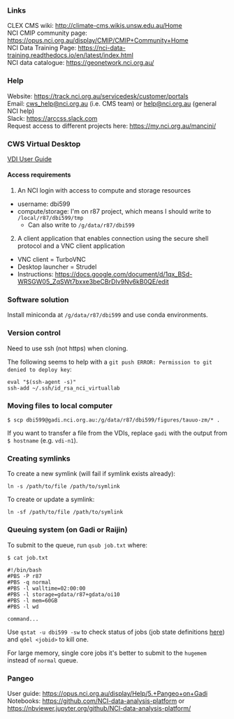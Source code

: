 ### Links

CLEX CMS wiki: http://climate-cms.wikis.unsw.edu.au/Home   
NCI CMIP community page: https://opus.nci.org.au/display/CMIP/CMIP+Community+Home  
NCI Data Training Page: https://nci-data-training.readthedocs.io/en/latest/index.html  
NCI data catalogue: https://geonetwork.nci.org.au/  

### Help

Website: https://track.nci.org.au/servicedesk/customer/portals  
Email: cws_help@nci.org.au (i.e. CMS team) or help@nci.org.au (general NCI help)   
Slack: https://arccss.slack.com  
Request access to different projects here: https://my.nci.org.au/mancini/  

### CWS Virtual Desktop

[VDI User Guide](https://opus.nci.org.au/display/Help/VDI+User+Guide)

#### Access requirements

1. An NCI login with access to compute and storage resources
   
  * username: dbi599
  * compute/storage: I'm on r87 project, which means I should write to `/local/r87/dbi599/tmp`
    * Can also write to `/g/data/r87/dbi599`

2. A client application that enables connection using the secure shell protocol and a VNC client application
 
  * VNC client = TurboVNC  
  * Desktop launcher = Strudel  
  * Instructions: https://docs.google.com/document/d/1qx_BSd-WRSGW05_ZqSWt7bxxe3beCBrDIv9Nv6kB0QE/edit  
  
### Software solution

Install miniconda at `/g/data/r87/dbi599` and use conda environments.

### Version control

Need to use ssh (not https) when cloning.  
  
The following seems to help with a `git push ERROR: Permission to git denied to deploy key`:  
```
eval "$(ssh-agent -s)"  
ssh-add ~/.ssh/id_rsa_nci_virtuallab
``` 

### Moving files to local computer  

```
$ scp dbi599@gadi.nci.org.au:/g/data/r87/dbi599/figures/tauuo-zm/* .
```
If you want to transfer a file from the VDIs,
replace `gadi` with the output from `$ hostname` (e.g. `vdi-n1`).
  
### Creating symlinks

To create a new symlink (will fail if symlink exists already):  
```
ln -s /path/to/file /path/to/symlink
```   

To create or update a symlink:  
```
ln -sf /path/to/file /path/to/symlink
```  

### Queuing system (on Gadi or Raijin)

To submit to the queue, run `qsub job.txt` where:
```
$ cat job.txt

#!/bin/bash
#PBS -P r87
#PBS -q normal
#PBS -l walltime=02:00:00
#PBS -l storage=gdata/r87+gdata/oi10
#PBS -l mem=60GB
#PBS -l wd

command...

```
Use `qstat -u dbi599 -sw` to check status of jobs (job state definitions [here](https://www.jlab.org/hpc/PBS/qstat.html)) and `qdel <jobid>` to kill one.

For large memory, single core jobs it's better to submit to the `hugemem` instead of `normal` queue. 

### Pangeo

User guide: https://opus.nci.org.au/display/Help/5.+Pangeo+on+Gadi  
Notebooks: https://github.com/NCI-data-analysis-platform or https://nbviewer.jupyter.org/github/NCI-data-analysis-platform/   
